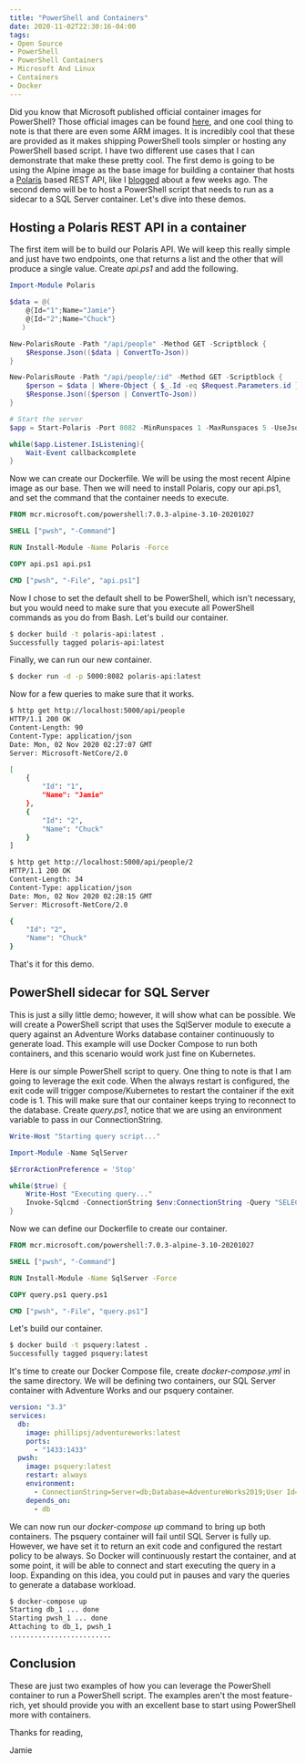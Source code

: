 ```yaml
---
title: "PowerShell and Containers"
date: 2020-11-02T22:30:16-04:00
tags:
- Open Source
- PowerShell
- PowerShell Containers
- Microsoft And Linux
- Containers
- Docker
---
```


Did you know that Microsoft published official container images for PowerShell? Those official images can be found [here](https://hub.docker.com/_/microsoft-powershell), and one cool thing to note is that there are even some ARM images. It is incredibly cool that these are provided as it makes shipping PowerShell tools simpler or hosting any PowerShell based script. I have two different use cases that I can demonstrate that make these pretty cool. The first demo is going to be using the Alpine image as the base image for building a container that hosts a [Polaris](https://github.com/PowerShell/Polaris) based REST API, like I [blogged](https://www.phillipsj.net/posts/powershell-rest-api-with-polaris/) about a few weeks ago. The second demo will be to host a PowerShell script that needs to run as a sidecar to a SQL Server container. Let's dive into these demos.

## Hosting a Polaris REST API in a container

The first item will be to build our Polaris API. We will keep this really simple and just have two endpoints, one that returns a list and the other that will produce a single value. Create *api.ps1* and add the following.

```PowerShell
Import-Module Polaris

$data = @(
    @{Id="1";Name="Jamie"}
    @{Id="2";Name="Chuck"}
   )

New-PolarisRoute -Path "/api/people" -Method GET -Scriptblock {
    $Response.Json(($data | ConvertTo-Json))
} 

New-PolarisRoute -Path "/api/people/:id" -Method GET -Scriptblock {
    $person = $data | Where-Object { $_.Id -eq $Request.Parameters.id }
    $Response.Json(($person | ConvertTo-Json))
} 

# Start the server
$app = Start-Polaris -Port 8082 -MinRunspaces 1 -MaxRunspaces 5 -UseJsonBodyParserMiddleware -Verbose # all params are optional

while($app.Listener.IsListening){
    Wait-Event callbackcomplete
}
```

Now we can create our Dockerfile. We will be using the most recent Alpine image as our base. Then we will need to install Polaris, copy our api.ps1, and set the command that the container needs to execute.

```Dockerfile
FROM mcr.microsoft.com/powershell:7.0.3-alpine-3.10-20201027

SHELL ["pwsh", "-Command"]

RUN Install-Module -Name Polaris -Force

COPY api.ps1 api.ps1

CMD ["pwsh", "-File", "api.ps1"]
```

Now I chose to set the default shell to be PowerShell, which isn't necessary, but you would need to make sure that you execute all PowerShell commands as you do from Bash. Let's build our container.

```Bash
$ docker build -t polaris-api:latest .
Successfully tagged polaris-api:latest
```

Finally, we can run our new container.

```Bash
$ docker run -d -p 5000:8082 polaris-api:latest
```

Now for a few queries to make sure that it works.

```Bash
$ http get http://localhost:5000/api/people
HTTP/1.1 200 OK
Content-Length: 90
Content-Type: application/json
Date: Mon, 02 Nov 2020 02:27:07 GMT
Server: Microsoft-NetCore/2.0

[
    {
        "Id": "1",
        "Name": "Jamie"
    },
    {
        "Id": "2",
        "Name": "Chuck"
    }
]
```

```Bash
$ http get http://localhost:5000/api/people/2
HTTP/1.1 200 OK
Content-Length: 34
Content-Type: application/json
Date: Mon, 02 Nov 2020 02:28:15 GMT
Server: Microsoft-NetCore/2.0

{
    "Id": "2",
    "Name": "Chuck"
}
```

That's it for this demo.

## PowerShell sidecar for SQL Server

This is just a silly little demo; however, it will show what can be possible. We will create a PowerShell script that uses the SqlServer module to execute a query against an Adventure Works database container continuously to generate load. This example will use Docker Compose to run both containers, and this scenario would work just fine on Kubernetes. 

Here is our simple PowerShell script to query. One thing to note is that I am going to leverage the exit code. When the always restart is configured, the exit code will trigger compose/Kubernetes to restart the container if the exit code is 1. This will make sure that our container keeps trying to reconnect to the database. Create *query.ps1*, notice that we are using an environment variable to pass in our ConnectionString.

```PowerShell
Write-Host "Starting query script..."

Import-Module -Name SqlServer

$ErrorActionPreference = 'Stop'

while($true) {
    Write-Host "Executing query..."
    Invoke-Sqlcmd -ConnectionString $env:ConnectionString -Query "SELECT * FROM [Sales].[vSalesPerson]"
}
```

Now we can define our Dockerfile to create our container.

```Dockerfile
FROM mcr.microsoft.com/powershell:7.0.3-alpine-3.10-20201027

SHELL ["pwsh", "-Command"]

RUN Install-Module -Name SqlServer -Force

COPY query.ps1 query.ps1

CMD ["pwsh", "-File", "query.ps1"]
```

Let's build our container.

```Bash
$ docker build -t psquery:latest .
Successfully tagged psquery:latest
```

It's time to create our Docker Compose file, create *docker-compose.yml* in the same directory. We will be defining two containers, our SQL Server container with Adventure Works and our psquery container.

```YAML
version: "3.3"
services:
  db:
    image: phillipsj/adventureworks:latest
    ports:
      - "1433:1433"
  pwsh:
    image: psquery:latest
    restart: always
    environment:
      - ConnectionString=Server=db;Database=AdventureWorks2019;User Id=sa;Password=ThisIsNotASecurePassword123;
    depends_on:
      - db
```

We can now run our *docker-compose up* command to bring up both containers. The psquery container will fail until SQL Server is fully up. However, we have set it to return an exit code and configured the restart policy to be always. So Docker will continuously restart the container, and at some point, it will be able to connect and start executing the query in a loop. Expanding on this idea, you could put in pauses and vary the queries to generate a database workload.

```Bash
$ docker-compose up
Starting db_1 ... done
Starting pwsh_1 ... done
Attaching to db_1, pwsh_1
.........................
```

## Conclusion

These are just two examples of how you can leverage the PowerShell container to run a PowerShell script. The examples aren't the most feature-rich, yet should provide you with an excellent base to start using PowerShell more with containers. 

Thanks for reading,

Jamie

